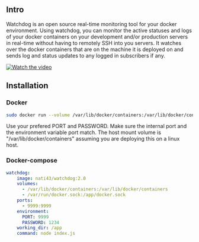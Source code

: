 ## Intro

Watchdog is an open source real-time monitoring tool for your docker environment.
Using watchdog, you can monitor the active statuses and logs of your docker containers 
on your development and/or production servers in real-time without having to 
remotely SSH into you servers. 
It watches over the docker containers that are on the machine it is deployed on and 
sends log and status updates to any logged in subscribers if any.

[![Watch the video](https://img.youtube.com/vi/5eGYpKO5AaY/maxresdefault.jpg)](https://youtu.be/5eGYpKO5AaY)

## Installation

### Docker
```sh
sudo docker run --volume /var/lib/docker/containers:/var/lib/docker/containers --volume /var/run/docker.sock:/app/docker.sock -p 9000:9000 -w /app -e PORT=9000 -e PASSWORD=1234 --name watchdog -d nati43/watchdog:2.0
```
Use your prefered PORT and PASSWORD.
Make sure the internal port and the environment variable port match.
The host mount volume is "/var/lib/docker/containers" assuming you are 
deploying this on a linux host.

### Docker-compose
```yaml
watchdog:
    image: nati43/watchdog:2.0
    volumes:
      - /var/lib/docker/containers:/var/lib/docker/containers
      - /var/run/docker.sock:/app/docker.sock
    ports:
      - 9999:9999
    environment:
      PORT: 9999
      PASSWORD: 1234
    working_dir: /app
    command: node index.js
```
